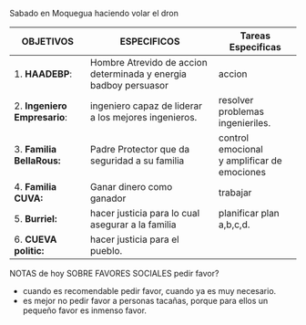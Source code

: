 Sabado en Moquegua haciendo volar el dron

| **OBJETIVOS**                | ESPECIFICOS                                                      | Tareas Especificas                             |
| ---------------------------- | ---------------------------------------------------------------- | ---------------------------------------------- |
| 1. **HAADEBP**:              | Hombre Atrevido de accion determinada y energia badboy persuasor | accion                                         |
| 2. **Ingeniero Empresario**: | ingeniero capaz de liderar  a los mejores ingenieros.            | resolver problemas ingenieriles.               |
| 3. **Familia BellaRous:**    | Padre Protector que da seguridad a su familia                    | control emocional<br>y amplificar de emociones |
| 4. **Familia CUVA:**         | Ganar dinero como ganador                                        | trabajar                                       |
| 5. **Burriel:**              | hacer justicia para lo cual asegurar a la familia                | planificar plan a,b,c,d.                       |
| 6. **CUEVA politic:**        | hacer justicia para el pueblo.                                   |                                                |
NOTAS de hoy 
SOBRE FAVORES SOCIALES
pedir favor? 
- cuando es recomendable pedir favor, cuando ya es muy necesario.
- es mejor no pedir favor a personas tacañas, porque para ellos un pequeño favor es inmenso favor.